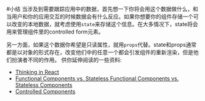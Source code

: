 #小结
当涉及到需要跟踪应用中的数据，首先想一下你将会用这个数据做什么，和当用户和你的应用交互的时候数据会有什么反应。如果你想要你的组件存储一个可以改变的本地数据，就考虑使用`state`来存储这个信息。在大多情况下，state将会用来管理组件里的controlled form元素。

另一方面，如果这个数据你希望是只读属性，就用`props`代替。state和props通常都是以对象的形式存在，改变他们中的任意一个都会引发组件的重新渲染，但是他们扮演者不同的作用。
供你延伸阅读的一些资料:
- [Thinking in React](https://facebook.github.io/react/docs/thinking-in-react.html)
- [Functional Components vs. Stateless Functional Components vs. Stateless Components](https://tylermcginnis.com/functional-components-vs-stateless-functional-components-vs-stateless-components/)
- [Controlled Components](https://facebook.github.io/react/docs/forms.html)
